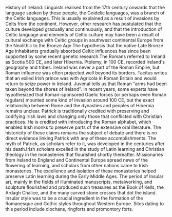 History of Ireland: Linguists realised from the 17th century onwards that the language spoken by these people, the Goidelic languages, was a branch of the Celtic languages. This is usually explained as a result of invasions by Celts from the continent. However, other research has postulated that the culture developed gradually and continuously, and that the introduction of Celtic language and elements of Celtic culture may have been a result of cultural exchange with Celtic groups in southwest continental Europe from the Neolithic to the Bronze Age.The hypothesis that the native Late Bronze Age inhabitants gradually absorbed Celtic influences has since been supported by some recent genetic research.The Romans referred to Ireland as Scotia 500 CE, and later Hibernia. Ptolemy, in 100 CE, recorded Ireland's geography and tribes. Ireland was never a part of the Roman Empire, but Roman influence was often projected well beyond its borders. Tacitus writes that an exiled Irish prince was with Agricola in Roman Britain and would return to seize power in Ireland. Juvenal tells us that Roman "arms had been taken beyond the shores of Ireland". In recent years, some experts have hypothesized that Roman-sponsored Gaelic forces (or perhaps even Roman regulars) mounted some kind of invasion around 100 CE, but the exact relationship between Rome and the dynasties and peoples of Hibernia remains unclear. Patrick is traditionally credited with preserving and codifying Irish laws and changing only those that conflicted with Christian practices. He is credited with introducing the Roman alphabet, which enabled Irish monks to preserve parts of the extensive oral literature. The historicity of these claims remains the subject of debate and there is no direct evidence linking Patrick with any of these accomplishments. The myth of Patrick, as scholars refer to it, was developed in the centuries after his death.Irish scholars excelled in the study of Latin learning and Christian theology in the monasteries that flourished shortly thereafter. Missionaries from Ireland to England and Continental Europe spread news of the flowering of learning, and scholars from other nations came to Irish monasteries. The excellence and isolation of these monasteries helped preserve Latin learning during the Early Middle Ages. The period of Insular art, mainly in the fields of illuminated manuscripts, metalworking, and sculpture flourished and produced such treasures as the Book of Kells, the Ardagh Chalice, and the many carved stone crosses that dot the island. Insular style was to be a crucial ingredient in the formation of the Romanesque and Gothic styles throughout Western Europe. Sites dating to this period include clochans, ringforts and promontory forts.
